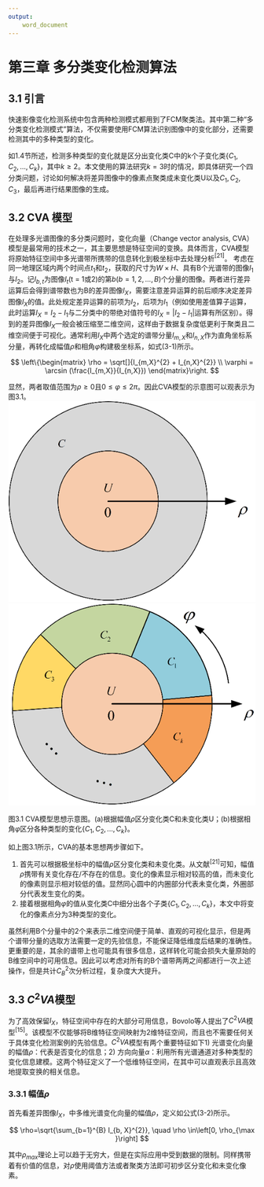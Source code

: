 ```yaml
---
output:
    word_document
---
```



# 第三章 多分类变化检测算法

## 3.1 引言
快速影像变化检测系统中包含两种检测模式都用到了FCM聚类法。其中第二种“多分类变化检测模式”算法，不仅需要使用FCM算法识别图像中的变化部分，还需要检测其中的多种类型的变化。

如1.4节所述，检测多种类型的变化就是区分出变化类C中的k个子变化类$\{C_1, C_2, ..., C_k\}$，其中$k \ge 2$。本文使用的算法研究$k = 3$时的情况，即具体研究一个四分类问题，讨论如何解决将差异图像中的像素点聚类成未变化类U以及$C_1, C_2, C_3$，最后再进行结果图像的生成。


## 3.2 CVA 模型
在处理多光谱图像的多分类问题时，变化向量（Change vector analysis, CVA）模型是最常用的技术之一，其主要思想是特征空间的变换。具体而言，CVA模型将原始特征空间中多光谱带所携带的信息转化到极坐标中去处理分析$^{[21]}$。
考虑在同一地理区域内两个时间点$t_1$和$t_2$，获取的尺寸为$W \times H$、具有B个光谱带的图像$I_1$与$I_2$。记$I_{b,t}$为图像$I_t$(t = 1或2)的第$b(b =1, 2, ..., B)$个分量的图像。两者进行差异运算后会得到谱带数也为B的差异图像$I_X$，需要注意差异运算的前后顺序决定差异图像$I_X$的值。此处规定差异运算的前项为$I_2$，后项为$I_1$（例如使用差值算子运算，此时运算$I_X = I_2 - I_1$与二分类中的带绝对值符号的$I_X = |I_2 - I_1|$运算有所区别）。得到的差异图像$I_X$一般会被压缩至二维空间，这样由于数据复杂度低更利于聚类且二维空间便于可视化。通常利用$I_X$中两个选定的谱带分量$I_{m,X}$和$I_{n,X}$作为直角坐标系分量，再转化成幅值$\rho$和相角$\varphi$构建极坐标系，如式(3-1)所示。

$$
\left\{\begin{matrix}
 \rho = \sqrt[]{I_{m,X}^{2} + I_{n,X}^{2}} \\
 \varphi = \arcsin (\frac{I_{m,X}}{I_{n,X}})
\end{matrix}\right.
$$

显然，两者取值范围为$\rho \ge 0$且$0 \le \varphi \le 2\pi$。因此CVA模型的示意图可以观表示为图3.1。
![](图3.1(a).png)
![](图3.1(b).png)

图3.1 CVA模型思想示意图。(a)根据幅值$\rho$区分变化类C和未变化类U；(b)根据相角$\varphi$区分各种类型的变化$\{C_1, C_2, ..., C_k\}$。

如上图3.1所示，CVA的基本思想两步骤如下。
1) 首先可以根据极坐标中的幅值$\rho$区分变化类和未变化类。从文献$^{[21]}$可知，幅值$\rho$携带有关变化存在/不存在的信息。变化的像素显示相对较高的值，而未变化的像素则显示相对较低的值。显然同心圆中的内圈部分代表未变化类，外圈部分代表发生变化的类。
2) 接着根据相角$\varphi$的值从变化类C中细分出各个子类$\{C_1, C_2, ..., C_k\}$，本文中将变化的像素点分为3种类型的变化。

虽然利用B个分量中的2个来表示二维空间便于简单、直观的可视化显示，但是两个谱带分量的选取方法需要一定的先验信息，不能保证降低维度后结果的准确性。更重要的是，其余的谱带上也可能具有很多信息，这样转化可能会损失大量原始的B维空间中的可用信息。因此可以考虑对所有的B个谱带两两之间都进行一次上述操作，但是共计$C_{B}^{2}$次分析过程，复杂度大大提升。


## 3.3 $C^2VA$模型
为了高效保留$I_X$，特征空间中存在的大部分可用信息，Bovolo等人提出了$C^2VA$模型$^{[15]}$。该模型不仅能够将B维特征空间映射为2维特征空间，而且也不需要任何关于具体变化检测案例的先验信息。$C^2VA$模型有两个重要特征如下1) 光谱变化向量的幅值$\rho$：代表是否变化的信息；2) 方向向量$\alpha$：利用所有光谱通道对多种类型的变化信息建模。这两个特征定义了一个低维特征空间，在其中可以直观表示且高效地提取变换的相关信息。

### 3.3.1 幅值$\rho$
首先看差异图像$I_X$，中多维光谱变化向量的幅值$\rho$，定义如公式(3-2)所示。

$$
\rho=\sqrt{\sum_{b=1}^{B} I_{b, X}^{2}}, \quad \rho \in\left[0, \rho_{\max }\right]
$$

其中$\rho_{max}$理论上可以趋于无穷大，但是在实际应用中受到数据的限制。同样携带着有价值的信息，对$\rho$使用阈值方法或者聚类方法即可初步区分变化和未变化像素。
